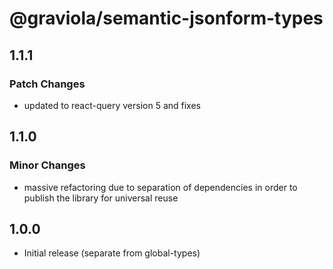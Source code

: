 # @graviola/semantic-jsonform-types

## 1.1.1

### Patch Changes

- updated to react-query version 5 and fixes

## 1.1.0

### Minor Changes

- massive refactoring due to separation of dependencies in order to publish the library for universal reuse

## 1.0.0

- Initial release (separate from global-types)
